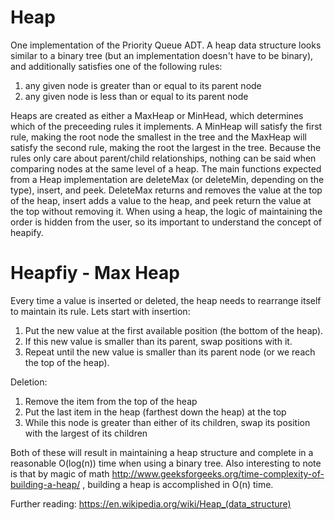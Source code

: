 # Heap
One implementation of the Priority Queue ADT. A heap data structure looks similar to a binary tree (but an implementation doesn't have to be binary), and additionally satisfies one of the following rules:
1. any given node is greater than or equal to its parent node
2. any given node is less than or equal to its parent node

Heaps are created as either a MaxHeap or MinHead, which determines which of the preceeding rules it implements. A MinHeap will satisfy the first rule, making the root node the smallest in the tree and the MaxHeap will satisfy the second rule, making the root the largest in the tree. Because the rules only care about parent/child relationships, nothing can be said when comparing nodes at the same level of a heap.
The main functions expected from a Heap implementation are deleteMax (or deleteMin, depending on the type), insert, and peek. DeleteMax returns and removes the value at the top of the heap, insert adds a value to the heap, and peek return the value at the top without removing it.
When using a heap, the logic of maintaining the order is hidden from the user, so its important to understand the concept of heapify.
# Heapfiy - Max Heap
Every time a value is inserted or deleted, the heap needs to rearrange itself to maintain its rule. Lets start with insertion:
1. Put the new value at the first available position (the bottom of the heap).
2. If this new value is smaller than its parent, swap positions with it.
3. Repeat until the new value is smaller than its parent node (or we reach the top of the heap).

Deletion:
1. Remove the item from the top of the heap
2. Put the last item in the heap (farthest down the heap) at the top
3. While this node is greater than either of its children, swap its position with the largest of its children

Both of these will result in maintaining a heap structure and complete in a reasonable O(log(n)) time when using a binary tree.
Also interesting to note is that by magic of math http://www.geeksforgeeks.org/time-complexity-of-building-a-heap/ , building a heap is accomplished in O(n) time.

Further reading: https://en.wikipedia.org/wiki/Heap_(data_structure)
